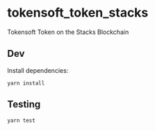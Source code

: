 # tokensoft_token_stacks
Tokensoft Token on the Stacks Blockchain

## Dev
Install dependencies:
```
yarn install
```


## Testing
```
yarn test
```